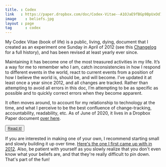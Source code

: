 ```yaml
---
title. : Codex
link   : https://paper.dropbox.com/doc/Codex-Vitae--A1OJaE9fBGp9BpUxOd7QP3S4AQ-rRJ8akyi4ky4Sdc8CQscV
image	 : beliefs.jpg
layout : page
tag 	 : codex
---
```


My Codex Vitae (book of life) is a public, living, dying, document that I created as an experiment one Sunday in April of 2012 (see this [Changelog](https://paper.dropbox.com/doc/Codex-Vitae--A1OJaE9fBGp9BpUxOd7QP3S4Ag-rRJ8akyi4ky4Sdc8CQscV#:uid=884310052922325469136408&h2=Changelog) for a full history), and has been revised at least yearly ever since. 

Maintaining it has become one of the most treasured activities in my life. It’s a way for me to remember who I am, catch inconsistencies in how I respond to different events in the world, react to current events from a position of how I believe the world is, should be, and will become. I’ve updated it at least once a year since 2012, and all changes are tracked. Rather than attempting to avoid all errors in this doc, I’m attempting to be as specific as possible and to quickly correct errors when they become apparent.

It often moves around, to account for my relationship to technology at the time, and what I perceive to be the best confluence of change-tracking, accountability, readability, etc. As of June of 2020, it lives in a Dropbox Paper document [over here](https://paper.dropbox.com/doc/Codex-Vitae--A1OJaE9fBGp9BpUxOd7QP3S4AQ-rRJ8akyi4ky4Sdc8CQscV).

<button type="button" class="btn btn-outline-secondary btn-lg">[Read it!](https://paper.dropbox.com/doc/Codex-Vitae--A1OJaE9fBGp9BpUxOd7QP3S4AQ-rRJ8akyi4ky4Sdc8CQscV)</button>

If you are interested in making one of your own, I recommend starting small and slowly building it up over time. [Here's the one I first came up with in 2012](https://github.com/busterbenson/public/blob/master/book-of-beliefs-2012.md). Also, be patient with yourself as you slowly realize that you don't even know what your beliefs are, and that they're really difficult to pin down. That's part of the fun!